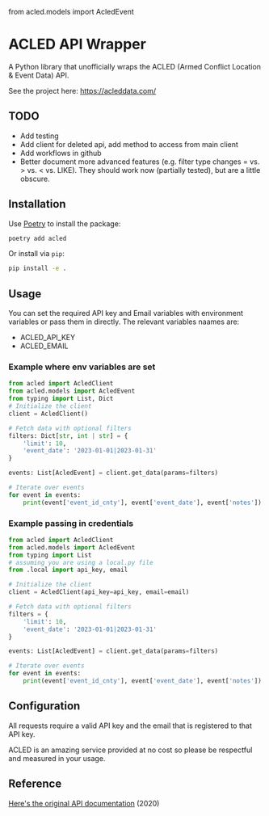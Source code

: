 from acled.models import AcledEvent

# ACLED API Wrapper

A Python library that unofficially wraps the ACLED (Armed Conflict Location & Event Data) API.

See the project here: https://acleddata.com/

## TODO

- Add testing
- Add client for deleted api, add method to access from main client
- Add workflows in github
- Better document more advanced features (e.g. filter type changes = vs. > vs. < vs. LIKE). They should work now (partially tested), but are a little obscure.

## Installation

Use [Poetry](https://python-poetry.org/) to install the package:

```bash
poetry add acled
```

Or install via `pip`:

```bash
pip install -e .
```

## Usage

You can set the required API key and Email variables with environment variables or pass them in directly. The relevant variables naames are:

- ACLED_API_KEY
- ACLED_EMAIL

### Example where env variables are set

```python
from acled import AcledClient
from acled.models import AcledEvent
from typing import List, Dict
# Initialize the client
client = AcledClient()

# Fetch data with optional filters
filters: Dict[str, int | str] = {
    'limit': 10,
    'event_date': '2023-01-01|2023-01-31'
}

events: List[AcledEvent] = client.get_data(params=filters)

# Iterate over events
for event in events:
    print(event['event_id_cnty'], event['event_date'], event['notes'])

```

### Example passing in credentials

```python
from acled import AcledClient
from acled.models import AcledEvent
from typing import List
# assuming you are using a local.py file
from .local import api_key, email

# Initialize the client
client = AcledClient(api_key=api_key, email=email)

# Fetch data with optional filters
filters = {
    'limit': 10,
    'event_date': '2023-01-01|2023-01-31'
}

events: List[AcledEvent] = client.get_data(params=filters)

# Iterate over events
for event in events:
    print(event['event_id_cnty'], event['event_date'], event['notes'])
```

## Configuration

All requests require a valid API key and the email that is registered to that API key.

ACLED is an amazing service provided at no cost so please be respectful and measured in your usage.

## Reference

[Here's the original API documentation](https://acleddata.com/acleddatanew/wp-content/uploads/2020/10/ACLED_API-User-Guide_2020.pdf) (2020)